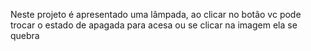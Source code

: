Neste projeto é apresentado uma lâmpada, ao clicar no botão vc pode trocar o estado de apagada para acesa ou se clicar na imagem ela se quebra
